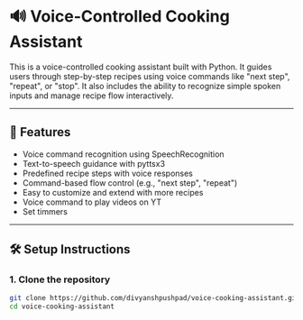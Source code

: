 # 🔊 Voice-Controlled Cooking Assistant

This is a voice-controlled cooking assistant built with Python. It guides users through step-by-step recipes using voice commands like "next step", "repeat", or "stop". It also includes the ability to recognize simple spoken inputs and manage recipe flow interactively.

---

## 🚀 Features

- Voice command recognition using SpeechRecognition
- Text-to-speech guidance with pyttsx3
- Predefined recipe steps with voice responses
- Command-based flow control (e.g., "next step", "repeat")
- Easy to customize and extend with more recipes
- Voice command to play videos on YT
- Set timmers

---

## 🛠️ Setup Instructions

### 1. Clone the repository

```bash
git clone https://github.com/divyanshpushpad/voice-cooking-assistant.git
cd voice-cooking-assistant
